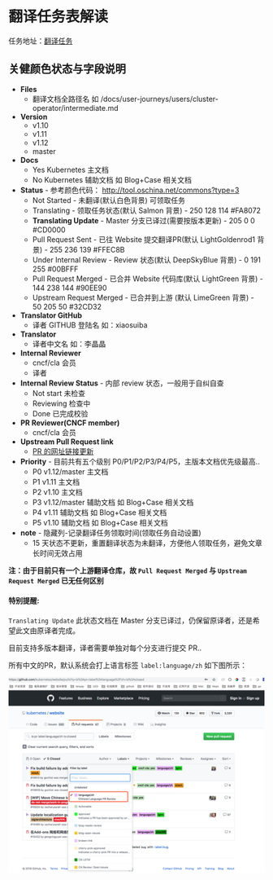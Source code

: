 # 翻译任务表解读

任务地址：[翻译任务](https://docs.google.com/spreadsheets/d/1k49XTmtEkhjeh9M118fwwcXVfHvCe-DCy6sVVRQAxBk/edit#gid=1294143213)

## 关健颜色状态与字段说明

- **Files**
  - 翻译文档全路径名 如 /docs/user-journeys/users/cluster-operator/intermediate.md
- **Version**
  - v1.10
  - v1.11
  - v1.12
  - master
- **Docs**
  - Yes Kubernetes 主文档
  - No Kubernetes 辅助文档 如 Blog+Case 相关文档
- **Status** - 参考颜色代码： http://tool.oschina.net/commons?type=3
  - Not Started  - 未翻译(默认白色背景) 可领取任务
  - Translating  - 领取任务状态(默认 Salmon 背景) -  250 128 114	#FA8072
  - **Translating Update** - Master 分支已译过(需要按版本更新) -  205 0 0	#CD0000
  - Pull Request Sent - 已往 Website 提交翻译PR(默认 LightGoldenrod1 背景) - 255 236 139	#FFEC8B
  - Under Internal Review - Review 状态(默认 DeepSkyBlue 背景) - 0 191 255	#00BFFF
  - Pull Request Merged - 已合并 Website 代码库(默认 LightGreen 背景) - 144 238 144	#90EE90
  - Upstream Request Merged - 已合并到上游 (默认 LimeGreen 背景) - 50 205 50	#32CD32
- **Translator GitHub**
  - 译者 GITHUB 登陆名 如：xiaosuiba
- **Translator**
  - 译者中文名 如：李晶晶
- **Internal Reviewer**
  - cncf/cla 会员
  - 译者
- **Internal Review Status** - 内部 review 状态，一般用于自纠自查
  - Not start 未检查
  - Reviewing 检查中
  - Done 已完成校验
- **PR Reviewer(CNCF member)**
  - cncf/cla 会员
- **Upstream Pull Request link**
  - [PR 的网址链接更新](https://github.com/kubernetes/website/issues?utf8=%E2%9C%93&q=is%3Aclose+label%3Alanguage%2Fzh)
- **Priority** - 目前共有五个级别 P0/P1/P2/P3/P4/P5，主版本文档优先级最高..
  - P0 v1.12/master 主文档
  - P1 v1.11 主文档
  - P2 v1.10 主文档
  - P3 v1.12/master 辅助文档 如 Blog+Case 相关文档
  - P4 v1.11 辅助文档 如 Blog+Case 相关文档
  - P5 v1.10 辅助文档 如 Blog+Case 相关文档
- **note** - 隐藏列-记录翻译任务领取时间(领取任务自动设置)
  - 15 天状态不更新，重置翻译状态为未翻译，方便他人领取任务，避免文章长时间无效占用

 **注：由于目前只有一个上游翻译仓库，故 `Pull Request Merged` 与 `Upstream Request Merged` 已无任何区别**
 
#### 特别提醒:

`Translating Update` 此状态文档在 Master 分支已译过，仍保留原译者，还是希望此文由原译者完成。

目前支持多版本翻译，译者需要单独对每个分支进行提交 PR..

所有中文的PR，默认系统会打上语言标签 `label:language/zh` 如下图所示：

![](./image/2018-10-17-16-42-23.png)